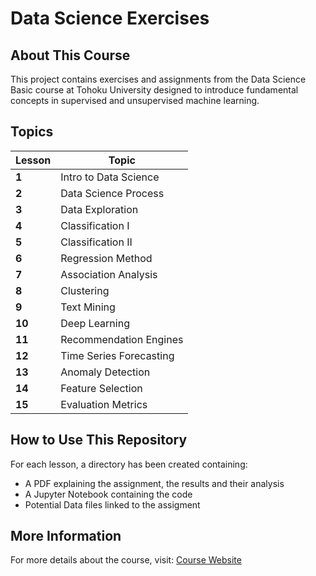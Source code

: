 # Data Science Exercises

## About This Course
This project contains exercises and assignments from the Data Science Basic course at Tohoku University designed to introduce fundamental concepts in supervised and unsupervised machine learning.

## Topics

| Lesson | Topic |
|--------|--------------------------------|
| **1**  | Intro to Data Science |
| **2**  | Data Science Process |
| **3**  | Data Exploration |
| **4**  | Classification I |
| **5**  | Classification II |
| **6**  | Regression Method |
| **7**  | Association Analysis |
| **8**  | Clustering |
| **9**  | Text Mining |
| **10** | Deep Learning |
| **11** | Recommendation Engines |
| **12** | Time Series Forecasting |
| **13** | Anomaly Detection |
| **14** | Feature Selection |
| **15** | Evaluation Metrics |

## How to Use This Repository
For each lesson, a directory has been created containing:
- A PDF explaining the assignment, the results and their analysis
- A Jupyter Notebook containing the code
- Potential Data files linked to the assigment

## More Information
For more details about the course, visit: [Course Website](https://sites.google.com/view/gpds-aimd-courses/courses/data-science-basic?authuser=0)

